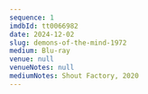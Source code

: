 ```yaml
---
sequence: 1
imdbId: tt0066982
date: 2024-12-02
slug: demons-of-the-mind-1972
medium: Blu-ray
venue: null
venueNotes: null
mediumNotes: Shout Factory, 2020
---
```


